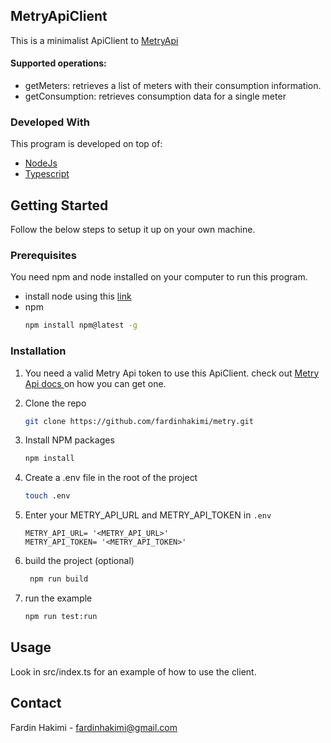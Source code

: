 
<!-- ABOUT THE PROJECT -->
## MetryApiClient

This is a minimalist ApiClient to [MetryApi](https://metry.docs.apiary.io/#)

#### Supported operations:

* getMeters: retrieves a list of meters with their consumption information.
* getConsumption: retrieves consumption data for a single meter


### Developed With

This program is developed on top of:

* [NodeJs](https://nodejs.org/en/)
* [Typescript](https://www.typescriptlang.org/)

## Getting Started
Follow the below steps to setup it up on your own machine.

### Prerequisites

You need npm and node installed on your computer to run this program.

* install node using this [link](https://nodejs.org/en/)
* npm
  ```sh
  npm install npm@latest -g
  ```

### Installation

1. You need a valid Metry Api token to use this ApiClient. check out [Metry Api docs ](https://metry.docs.apiary.io/#) on how you can get one.

2. Clone the repo
   ```sh
   git clone https://github.com/fardinhakimi/metry.git
   ```
3. Install NPM packages
   ```sh
   npm install
   ```
4. Create a .env file in the root of the project
    ```sh
    touch .env
    ```
5. Enter your METRY_API_URL and METRY_API_TOKEN in `.env`
   ```JS
   METRY_API_URL= '<METRY_API_URL>'
   METRY_API_TOKEN= '<METRY_API_TOKEN>'
   ```
6. build the project (optional)
   ```sh
    npm run build
   ```
7. run the example
   ```sh
   npm run test:run
   ```
## Usage
Look in src/index.ts for an example of how to use the client.

## Contact

Fardin Hakimi - fardinhakimi@gmail.com


